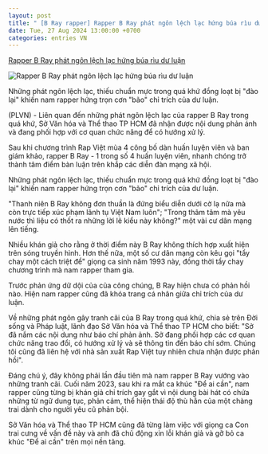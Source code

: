 ```yaml
---
layout: post
title: " [B Ray rapper] Rapper B Ray phát ngôn lệch lạc hứng búa rìu dư luận"
date: Tue, 27 Aug 2024 13:00:00 +0700
categories: entries VN
---
```

[Rapper B Ray phát ngôn lệch lạc hứng búa rìu dư luận](https://baophapluat.vn/co-quan-chuc-nang-noi-gi-ve-nhung-phat-ngon-lech-lac-cua-rapper-b-ray-post523214.html)

![Rapper B Ray phát ngôn lệch lạc hứng búa rìu dư luận](https://image.baophapluat.vn/1200x630/Uploaded/2024/jihvwawbvhfobu/2024_08_27/screenshot-667-1072.png)

Những phát ngôn lệch lạc, thiếu chuẩn mực trong quá khứ đồng loạt bị "đào lại" khiến nam rapper hứng trọn cơn "bão" chỉ trích của dư luận.

(PLVN) - Liên quan đến những phát ngôn lệch lạc của rapper B Ray trong quá khứ, Sở Văn hóa và Thể thao TP HCM đã nhận được nội dung phản ánh và đang phối hợp với cơ quan chức năng để có hướng xử lý.

Sau khi chương trình Rap Việt mùa 4 công bố dàn huấn luyện viên và ban giám khảo, rapper B Ray - 1 trong số 4 huấn luyện viên, nhanh chóng trở thành tâm điểm bàn luận trên khắp các diễn đàn mạng xã hội.

Những phát ngôn lệch lạc, thiếu chuẩn mực trong quá khứ đồng loạt bị "đào lại" khiến nam rapper hứng trọn cơn "bão" chỉ trích của dư luận.

"Thanh niên B Ray không đơn thuần là đứng biểu diễn dưới cờ lạ nữa mà còn trực tiếp xúc phạm lãnh tụ Việt Nam luôn"; "Trong thâm tâm mà yêu nước thì liệu có thốt ra những lời lẽ kiểu này không?" một vài cư dân mạng lên tiếng.

Nhiều khán giả cho rằng ở thời điểm này B Ray không thích hợp xuất hiện trên sóng truyền hình. Hơn thế nữa, một số cư dân mạng còn kêu gọi "tẩy chay một cách triệt để" giọng ca sinh năm 1993 này, đồng thời tẩy chay chương trình mà nam rapper tham gia.

Trước phản ứng dữ dội của của công chúng, B Ray hiện chưa có phản hồi nào. Hiện nam rapper cũng đã khóa trang cá nhân giữa chỉ trích của dư luận.

Về những phát ngôn gây tranh cãi của B Ray trong quá khứ, chia sẻ trên Đời sống và Pháp luật, lãnh đạo Sở Văn hóa và Thể thao TP HCM cho biết: "Sở đã nắm các nội dung như báo chí phản ảnh. Sở đang phối hợp các cơ quan chức năng trao đổi, có hướng xử lý và sẽ thông tin đến báo chí sớm. Chúng tôi cũng đã liên hệ với nhà sản xuất Rap Việt tuy nhiên chưa nhận được phản hồi".

Đáng chú ý, đây không phải lần đầu tiên mà nam rapper B Ray vướng vào những tranh cãi. Cuối năm 2023, sau khi ra mắt ca khúc "Để ai cần", nam rapper cũng từng bị khán giả chỉ trích gay gắt vì nội dung bài hát có chứa những từ ngữ dung tục, phản cảm, thể hiện thái độ thù hằn của một chàng trai dành cho người yêu cũ phản bội.

Sở Văn hóa và Thể thao TP HCM cũng đã từng làm việc với giọng ca Con trai cưng về vấn đề này và anh đã chủ động xin lỗi khán giả và gỡ bỏ ca khúc "Để ai cần" trên mọi nền tảng.

